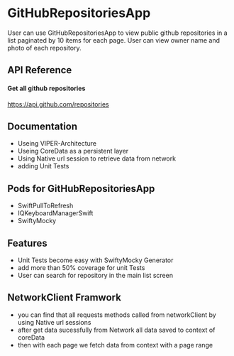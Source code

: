 
# GitHubRepositoriesApp

User can use GitHubRepositoriesApp to view public github repositories in a list paginated by 10 items for each page. User can view owner name and photo of each repository.


## API Reference

#### Get all github repositories

  https://api.github.com/repositories



## Documentation

- Useing VIPER-Architecture
- Useing CoreData as a persistent layer
- Using Native url session to retrieve data from network
- adding Unit Tests


## Pods for GitHubRepositoriesApp

- SwiftPullToRefresh
- IQKeyboardManagerSwift
- SwiftyMocky


## Features

- Unit Tests become easy with SwiftyMocky Generator
- add more than 50% coverage for unit Tests
- User can search for repository in the main list screen


## NetworkClient Framwork

- you can find that all requests methods called from networkClient by using Native url sessions
- after get data sucessfully from Network all data saved to context of coreData
- then with each page we fetch data from context with a page range

